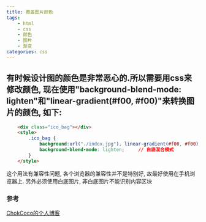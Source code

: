 ```yaml
---
title: 覆盖图片颜色
tags: 
    - html
    - css
    - 颜色
    - 图片
    - 渐变
categories: css
---
```


## 有时候设计图的颜色是非常恶心的.所以需要用css来修改颜色, 现在使用"background-blend-mode: lighten"和"linear-gradient(#f00, #f00)"来转换图片的颜色, 如下:
<!-- more -->
```html
    <div class="ico_bag"></div>
    <style>
        .ico_bag {
            background:url("./index.jpg"), linear-gradient(#f00, #f00);        // 红色, 渐变相同
            background-blend-mode: lighten;     // 白底混合模式
        }
    </style>
```

这个用法有兼容性问题, 各个浏览器的兼容性并不是特别好, 故最好使用在手机浏览器上. 另外必须使用白底图片, 非白底图片不能识别内容区块

### 参考

[ChokCoco的个人博客](https://www.cnblogs.com/coco1s/p/8080211.html)
